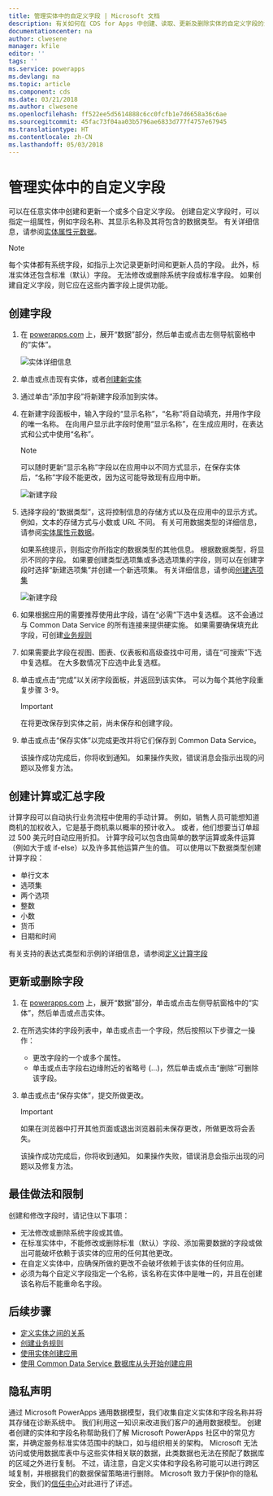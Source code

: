 ```yaml
---
title: 管理实体中的自定义字段 | Microsoft 文档
description: 有关如何在 CDS for Apps 中创建、读取、更新及删除实体的自定义字段的演练。
documentationcenter: na
author: clwesene
manager: kfile
editor: ''
tags: ''
ms.service: powerapps
ms.devlang: na
ms.topic: article
ms.component: cds
ms.date: 03/21/2018
ms.author: clwesene
ms.openlocfilehash: ff522ee5d5614888c6cc0fcfb1e7d6658a36c6ae
ms.sourcegitcommit: 45fac73f04aa03b5796ae6833d777f4757e67945
ms.translationtype: HT
ms.contentlocale: zh-CN
ms.lasthandoff: 05/03/2018
---
```

# <a name="manage-custom-fields-in-an-entity"></a>管理实体中的自定义字段
可以在任意实体中创建和更新一个或多个自定义字段。 创建自定义字段时，可以指定一组属性，例如字段名称、其显示名称及其将包含的数据类型。 有关详细信息，请参阅[实体属性元数据](../../developer/common-data-service/entity-attribute-metadata.md)。

> [!NOTE]
> 每个实体都有系统字段，如指示上次记录更新时间和更新人员的字段。 此外，标准实体还包含标准（默认）字段。 无法修改或删除系统字段或标准字段。 如果创建自定义字段，则它应在这些内置字段上提供功能。

## <a name="create-a-field"></a>创建字段
1. 在 [powerapps.com](https://web.powerapps.com) 上，展开“数据”部分，然后单击或点击左侧导航窗格中的“实体”。

    ![实体详细信息](./media/data-platform-cds-create-entity/entitylist.png "实体列表")

2. 单击或点击现有实体，或者[创建新实体](data-platform-create-entity.md)

3. 通过单击“添加字段”将新建字段添加到实体。

4. 在新建字段面板中，输入字段的“显示名称”，“名称”将自动填充，并用作字段的唯一名称。 在向用户显示此字段时使用“显示名称”，在生成应用时，在表达式和公式中使用“名称”。

    > [!NOTE]
    > 可以随时更新“显示名称”字段以在应用中以不同方式显示，在保存实体后，“名称”字段不能更改，因为这可能导致现有应用中断。

    ![新建字段](./media/data-platform-cds-create-entity/newfieldpanel.png "新建字段面板")

5. 选择字段的“数据类型”，这将控制信息的存储方式以及在应用中的显示方式。 例如，文本的存储方式与小数或 URL 不同。 有关可用数据类型的详细信息，请参阅[实体属性元数据](../../developer/common-data-service/entity-attribute-metadata.md)。

    如果系统提示，则指定你所指定的数据类型的其他信息。 根据数据类型，将显示不同的字段。 如果要创建类型选项集或多选选项集的字段，则可以在创建字段时选择“新建选项集”并创建一个新选项集。 有关详细信息，请参阅[创建选项集](custom-picklists.md)

    ![新建字段](./media/data-platform-cds-create-entity/newfieldpanel-2.png "新建字段面板")


7. 如果根据应用的需要推荐使用此字段，请在“必需”下选中复选框。 这不会通过与 Common Data Service 的所有连接来提供硬实施。 如果需要确保填充此字段，可创建[业务规则](data-platform-create-business-rule.md)

8. 如果需要此字段在视图、图表、仪表板和高级查找中可用，请在“可搜索”下选中复选框。 在大多数情况下应选中此复选框。

9. 单击或点击“完成”以关闭字段面板，并返回到该实体。 可以为每个其他字段重复步骤 3-9。
   
    > [!IMPORTANT]
    > 在将更改保存到实体之前，尚未保存和创建字段。

10. 单击或点击“保存实体”以完成更改并将它们保存到 Common Data Service。

    该操作成功完成后，你将收到通知。 如果操作失败，错误消息会指示出现的问题以及修复方法。

## <a name="create-a-calculated-or-roll-up-field"></a>创建计算或汇总字段
计算字段可以自动执行业务流程中使用的手动计算。 例如，销售人员可能想知道商机的加权收入，它是基于商机乘以概率的预计收入。 或者，他们想要当订单超过 500 美元时自动应用折扣。 计算字段可以包含由简单的数学运算或条件运算（例如大于或 if-else）以及许多其他运算产生的值。 可以使用以下数据类型创建计算字段：

* 单行文本
* 选项集
* 两个选项
* 整数
* 小数
* 货币
* 日期和时间

有关支持的表达式类型和示例的详细信息，请参阅[定义计算字段](/dynamics365/customer-engagement/customize/define-calculated-fields)

## <a name="update-or-delete-a-field"></a>更新或删除字段
1. 在 [powerapps.com](https://web.powerapps.com) 上，展开“数据”部分，单击或点击左侧导航窗格中的“实体”，然后单击或点击实体。
2. 在所选实体的字段列表中，单击或点击一个字段，然后按照以下步骤之一操作：
   
   * 更改字段的一个或多个属性。
   * 单击或点击字段右边缘附近的省略号 (...)，然后单击或点击“删除”可删除该字段。

3. 单击或点击“保存实体”，提交所做更改。
   
    > [!IMPORTANT]
    > 如果在浏览器中打开其他页面或退出浏览器前未保存更改，所做更改将会丢失。

    该操作成功完成后，你将收到通知。 如果操作失败，错误消息会指示出现的问题以及修复方法。

## <a name="best-practices-and-restrictions"></a>最佳做法和限制
创建和修改字段时，请记住以下事项：

* 无法修改或删除系统字段或其值。
* 在标准实体中，不能修改或删除标准（默认）字段、添加需要数据的字段或做出可能破坏依赖于该实体的应用的任何其他更改。
* 在自定义实体中，应确保所做的更改不会破坏依赖于该实体的任何应用。
* 必须为每个自定义字段指定一个名称，该名称在实体中是唯一的，并且在创建该名称后不能重命名字段。

## <a name="next-steps"></a>后续步骤
* [定义实体之间的关系](data-platform-entity-lookup.md)
* [创建业务规则](data-platform-create-business-rule.md)
* [使用实体创建应用](../canvas-apps/data-platform-create-app.md)
* [使用 Common Data Service 数据库从头开始创建应用](../canvas-apps/data-platform-create-app-scratch.md)

## <a name="privacy-notice"></a>隐私声明
通过 Microsoft PowerApps 通用数据模型，我们收集自定义实体和字段名称并将其存储在诊断系统中。  我们利用这一知识来改进我们客户的通用数据模型。 创建者创建的实体和字段名称帮助我们了解 Microsoft PowerApps 社区中的常见方案，并确定服务标准实体范围中的缺口，如与组织相关的架构。 Microsoft 无法访问或使用数据库表中与这些实体相关联的数据，此类数据也无法在预配了数据库的区域之外进行复制。 不过，请注意，自定义实体和字段名称可能可以进行跨区域复制，并根据我们的数据保留策略进行删除。 Microsoft 致力于保护你的隐私安全，我们的[信任中心](https://www.microsoft.com/trustcenter/Privacy/default.aspx)对此进行了详述。

